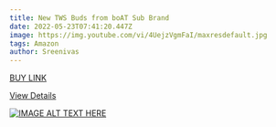 ```yaml
---
title: New TWS Buds from boAT Sub Brand
date: 2022-05-23T07:41:20.447Z
image: https://img.youtube.com/vi/4UejzVgmFaI/maxresdefault.jpg
tags: Amazon
author: Sreenivas
---
```

[BUY LINK](https://ekaro.in/enkr20220523s11147205)

[View Details](https://ekaro.in/enkr20220523s11147205)

[![IMAGE ALT TEXT HERE](https://img.youtube.com/vi/4UejzVgmFaI/maxresdefault.jpg)](https://dailynewz.xyz/video.php?v=4UejzVgmFaI)
